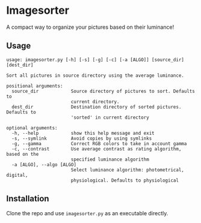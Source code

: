 # Imagesorter
A compact way to organize your pictures based on their luminance!

## Usage

```
usage: imagesorter.py [-h] [-s] [-g] [-c] [-a [ALGO]] [source_dir] [dest_dir]

Sort all pictures in source directory using the average luminance.

positional arguments:
  source_dir            Source directory of pictures to sort. Defaults to
                        current directory.
  dest_dir              Destination directory of sorted pictures. Defaults to
                        'sorted' in current directory

optional arguments:
  -h, --help            show this help message and exit
  -s, --symlink         Avoid copies by using symlinks
  -g, --gamma           Correct RGB colors to take in account gamma
  -c, --contrast        Use average contrast as rating algorithm, based on the
                        specified luminance algorithm
  -a [ALGO], --algo [ALGO]
                        Select luminance algorithm: photometrical, digital,
                        physiological. Defaults to physiological
```

## Installation
Clone the repo and use `imagesorter.py` as an executable directly.